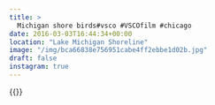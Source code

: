 ```yaml
---
title: >
  Michigan shore birds#vsco #VSCOfilm #chicago
date: 2016-03-03T16:44:34+00:00
location: "Lake Michigan Shoreline"
image: "/img/bca66838e756951cabe4ff2ebbe1d02b.jpg"
draft: false
instagram: true
---
```


{{<photo src="/img/bca66838e756951cabe4ff2ebbe1d02b.jpg">}}
